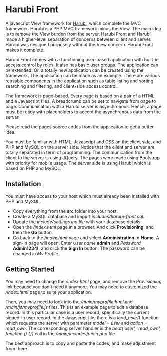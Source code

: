 # Harubi Front
A javascript View framework for [Harubi](https://github.com/chelahmy/harubi), which complete the MVC framework. Harubi is
a PHP MVC framework minus the View. The main idea is to remove the View burden from the server. Harubi Front and Harubi made
a higher-level separation of concerns between client and server. Harubi was designed purposely without the View concern.
Harubi Front makes it complete.

Harubi Front comes with a functioning user-based application with built-in access control by roles. It also has basic user
groups. The application can be extended. Or, a totally new application can be created using the framework. The application
can be made as an example. There are various reusable components in the application such as table listing and sorting,
searching and filtering, and client-side access control.

The framework is page-based. Every page is based on a pair of a HTML and a Javascript files. A breadcrumb can be set
to navigate from page to page. Communication with a Harubi server is asynchronous. Hence, a page must be ready with
placeholders to accept the asynchronous data from the server.

Please read the pages source codes from the application to get a better idea.

You must be familiar with HTML, Javascript and CSS on the client side, and PHP and MySQL on the server side. Notice that
the client and server are totally separated in term of programming. The communication from the client to the server is
using JQuery. The pages were made using Bootstrap with priority for mobile usage. The server side is using Harubi which
is based on PHP and MySQL.

## Installation

You must have access to your host which must already been installed with PHP and MySQL.

- Copy everything from the **src** folder into your host.
- Create a MySQL database and import *includes/harubi-front.sql*.
- Update the *include/settings.inc* file with your database details.
- Open the */index.html* page in a browser. And click **Provisioning**, and then the **Go** button.
- Go back to the *<your-host>/index.html* page and select **Administration** or **Home**. A sign-in page will open.
Enter *User name* **admin** and *Password* **Admin1234!**, and click the **Sign In** button. The password can be changed
in *My Profile*.
  
## Getting Started

You may need to change the */index.html* page, and remove the *Provisioning* link because you don't need it anymore. You
may need to customized the */index.html* page to suite your application.

Then, you may need to look into the */main/myprofile.html* and */main/js/myprofile.js* files. This is an example page to edit
a database record. In this particular case is a user record, specifically the current signed-in user record. In the Javascript
file, there is a *load_user()* function which requests the server with parameter *model* = *user* and *action* = *read_own*.
The corresponding server handler is the *beat('user', 'read_own', function () {})* call in the */main/includes/main.php* file.
  
The best approach is to copy and paste the codes, and make adjustment from there.
